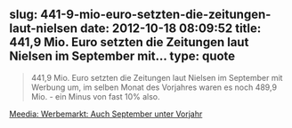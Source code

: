 slug: 441-9-mio-euro-setzten-die-zeitungen-laut-nielsen
date: 2012-10-18 08:09:52
title: 441,9 Mio. Euro setzten die Zeitungen laut Nielsen im September mit...
type: quote
---

> 441,9 Mio. Euro setzten die Zeitungen laut Nielsen im September mit Werbung um, im selben Monat des Vorjahres waren es noch 489,9 Mio. - ein Minus von fast 10% also.

[Meedia: Werbemarkt: Auch September unter Vorjahr](http://meedia.de/werbung/werbemarkt-auch-september-unter-vorjahr/2012/10/12.html)
